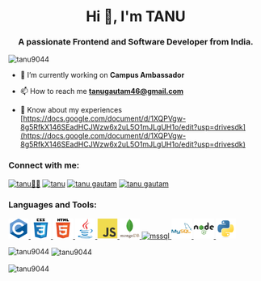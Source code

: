 <h1 align="center">Hi 👋, I'm TANU</h1>
<h3 align="center">A passionate Frontend and Software Developer from India.</h3>

<p align="left"> <img src="https://komarev.com/ghpvc/?username=tanu9044&label=Profile%20views&color=0e75b6&style=flat" alt="tanu9044" /> </p>

- 🔭 I’m currently working on **Campus Ambassador**

- 📫 How to reach me **tanugautam46@gmail.com**

- 📄 Know about my experiences [https://docs.google.com/document/d/1XQPVgw-8g5RfkX146SEadHCJWzw6x2uL5O1mJLgUH1o/edit?usp=drivesdk](https://docs.google.com/document/d/1XQPVgw-8g5RfkX146SEadHCJWzw6x2uL5O1mJLgUH1o/edit?usp=drivesdk)

<h3 align="left">Connect with me:</h3>
<p align="left">
<a href="https://linkedin.com/in/tanu👩‍🎓" target="blank"><img align="center" src="https://raw.githubusercontent.com/rahuldkjain/github-profile-readme-generator/master/src/images/icons/Social/linked-in-alt.svg" alt="tanu👩‍🎓" height="30" width="40" /></a>
<a href="https://fb.com/tanu" target="blank"><img align="center" src="https://raw.githubusercontent.com/rahuldkjain/github-profile-readme-generator/master/src/images/icons/Social/facebook.svg" alt="tanu" height="30" width="40" /></a>
<a href="https://www.hackerrank.com/tanu gautam" target="blank"><img align="center" src="https://raw.githubusercontent.com/rahuldkjain/github-profile-readme-generator/master/src/images/icons/Social/hackerrank.svg" alt="tanu gautam" height="30" width="40" /></a>
<a href="https://auth.geeksforgeeks.org/user/tanu gautam" target="blank"><img align="center" src="https://raw.githubusercontent.com/rahuldkjain/github-profile-readme-generator/master/src/images/icons/Social/geeks-for-geeks.svg" alt="tanu gautam" height="30" width="40" /></a>
</p>

<h3 align="left">Languages and Tools:</h3>
<p align="left"> <a href="https://www.cprogramming.com/" target="_blank" rel="noreferrer"> <img src="https://raw.githubusercontent.com/devicons/devicon/master/icons/c/c-original.svg" alt="c" width="40" height="40"/> </a> <a href="https://www.w3schools.com/css/" target="_blank" rel="noreferrer"> <img src="https://raw.githubusercontent.com/devicons/devicon/master/icons/css3/css3-original-wordmark.svg" alt="css3" width="40" height="40"/> </a> <a href="https://www.w3.org/html/" target="_blank" rel="noreferrer"> <img src="https://raw.githubusercontent.com/devicons/devicon/master/icons/html5/html5-original-wordmark.svg" alt="html5" width="40" height="40"/> </a> <a href="https://www.java.com" target="_blank" rel="noreferrer"> <img src="https://raw.githubusercontent.com/devicons/devicon/master/icons/java/java-original.svg" alt="java" width="40" height="40"/> </a> <a href="https://developer.mozilla.org/en-US/docs/Web/JavaScript" target="_blank" rel="noreferrer"> <img src="https://raw.githubusercontent.com/devicons/devicon/master/icons/javascript/javascript-original.svg" alt="javascript" width="40" height="40"/> </a> <a href="https://www.mongodb.com/" target="_blank" rel="noreferrer"> <img src="https://raw.githubusercontent.com/devicons/devicon/master/icons/mongodb/mongodb-original-wordmark.svg" alt="mongodb" width="40" height="40"/> </a> <a href="https://www.microsoft.com/en-us/sql-server" target="_blank" rel="noreferrer"> <img src="https://www.svgrepo.com/show/303229/microsoft-sql-server-logo.svg" alt="mssql" width="40" height="40"/> </a> <a href="https://www.mysql.com/" target="_blank" rel="noreferrer"> <img src="https://raw.githubusercontent.com/devicons/devicon/master/icons/mysql/mysql-original-wordmark.svg" alt="mysql" width="40" height="40"/> </a> <a href="https://nodejs.org" target="_blank" rel="noreferrer"> <img src="https://raw.githubusercontent.com/devicons/devicon/master/icons/nodejs/nodejs-original-wordmark.svg" alt="nodejs" width="40" height="40"/> </a> <a href="https://www.python.org" target="_blank" rel="noreferrer"> <img src="https://raw.githubusercontent.com/devicons/devicon/master/icons/python/python-original.svg" alt="python" width="40" height="40"/> </a> </p>

<p><img align="left" src="https://github-readme-stats.vercel.app/api/top-langs?username=tanu9044&show_icons=true&locale=en&layout=compact" alt="tanu9044" /></p>

<p>&nbsp;<img align="center" src="https://github-readme-stats.vercel.app/api?username=tanu9044&show_icons=true&locale=en" alt="tanu9044" /></p>

<p><img align="center" src="https://github-readme-streak-stats.herokuapp.com/?user=tanu9044&" alt="tanu9044" /></p>
